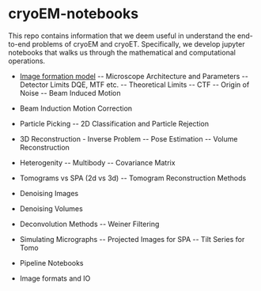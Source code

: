 # cryoEM-notebooks

This repo contains information that we deem useful in understand the end-to-end problems of cryoEM and cryoET. Specifically, we develop jupyter notebooks that walks us through the mathematical and computational operations.

- [Image formation model](notebooks/Image%20Formation%20Model.ipynb)
-- Microscope Architecture and Parameters
-- Detector Limits DQE, MTF etc.
-- Theoretical Limits
-- CTF
-- Origin of Noise
-- Beam Induced Motion

- Beam Induction Motion Correction
- Particle Picking
-- 2D Classification and Particle Rejection
- 3D Reconstruction - Inverse Problem
-- Pose Estimation
-- Volume Reconstruction
- Heterogenity
-- Multibody
-- Covariance Matrix

- Tomograms vs SPA (2d vs 3d)
-- Tomogram Reconstruction Methods


- Denoising Images
- Denoising Volumes

- Deconvolution Methods
-- Weiner Filtering

- Simulating Micrographs
-- Projected Images for SPA
-- Tilt Series for Tomo

- Pipeline Notebooks
- Image formats and IO

